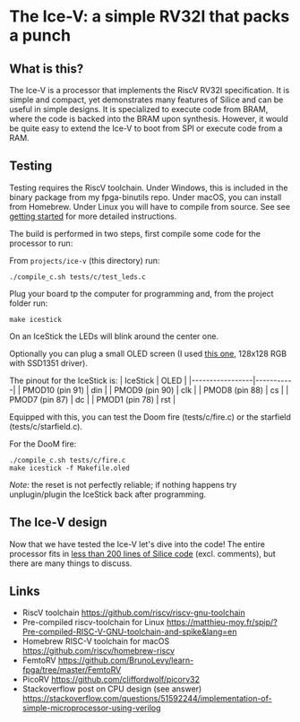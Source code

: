 # The Ice-V: a simple RV32I that packs a punch

## What is this?

The Ice-V is a processor that implements the RiscV RV32I specification. It is simple and compact, yet demonstrates many features of Silice and can be useful in simple designs. It is specialized to execute code from BRAM, where the code is backed into the BRAM upon synthesis. However, it would be quite easy to extend the Ice-V to boot from SPI or execute code from a RAM.

## Testing

Testing requires the RiscV toolchain. Under Windows, this is included in the binary package from my fpga-binutils repo. Under macOS, you can install from Homebrew. Under Linux you will
have to compile from source. See see [getting
started](https://github.com/sylefeb/Silice/blob/master/GetStarted.md) for more detailed instructions.

The build is performed in two steps, first compile some code for the processor to run:

From `projects/ice-v` (this directory) run:
```
./compile_c.sh tests/c/test_leds.c
```

Plug your board tp the computer for programming and, from the project folder run:
```
make icestick
```

On an IceStick the LEDs will blink around the center one.

Optionally you can plug a small OLED screen (I used [this one](https://www.waveshare.com/1.5inch-rgb-oled-module.htm), 128x128 RGB with SSD1351 driver).

The pinout for the IceStick is:
| IceStick        | OLED      |
|-----------------|-----------|
| PMOD10 (pin 91) | din       |
| PMOD9  (pin 90) | clk       |
| PMOD8  (pin 88) | cs        |
| PMOD7  (pin 87) | dc        |
| PMOD1  (pin 78) | rst       |

Equipped with this, you can test the Doom fire (tests/c/fire.c) or the starfield
(tests/c/starfield.c). 

For the DooM fire:

```
./compile_c.sh tests/c/fire.c
make icestick -f Makefile.oled
```

*Note:* the reset is not perfectly reliable; if nothing happens try unplugin/plugin
the IceStick back after programming.

## The Ice-V design

Now that we have tested the Ice-V let's dive into the code! The entire processor fits in [less than 200 lines of Silice code](ice-v.ice) (excl. comments), but there are many things to discuss.



## Links

* RiscV toolchain https://github.com/riscv/riscv-gnu-toolchain
* Pre-compiled riscv-toolchain for Linux https://matthieu-moy.fr/spip/?Pre-compiled-RISC-V-GNU-toolchain-and-spike&lang=en
* Homebrew RISC-V toolchain for macOS https://github.com/riscv/homebrew-riscv
* FemtoRV https://github.com/BrunoLevy/learn-fpga/tree/master/FemtoRV
* PicoRV  https://github.com/cliffordwolf/picorv32
* Stackoverflow post on CPU design (see answer) https://stackoverflow.com/questions/51592244/implementation-of-simple-microprocessor-using-verilog
